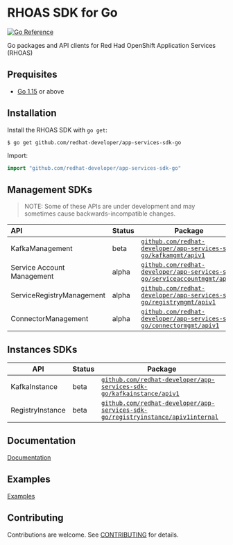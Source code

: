 # RHOAS SDK for Go

[![Go Reference](https://pkg.go.dev/badge/github.com/redhat-developer/app-services-sdk-go.svg)](https://pkg.go.dev/github.com/redhat-developer/app-services-sdk-go)

Go packages and API clients for Red Had OpenShift Application Services (RHOAS) 

## Prequisites

- [Go 1.15](https://golang.org/doc/go1.15) or above

## Installation

Install the RHOAS SDK with `go get`:

```shell
$ go get github.com/redhat-developer/app-services-sdk-go
```

Import:

```go
import "github.com/redhat-developer/app-services-sdk-go"
```

## Management SDKs

> NOTE: Some of these APIs are under development and may sometimes cause backwards-incompatible changes.


| API                       | Status | Package                                                                                                                                                         |
| :------------------------ | ------ | --------------------------------------------------------------------------------------------------------------------------------------------------------------- |
| KafkaManagement           | beta   | [`github.com/redhat-developer/app-services-sdk-go/kafkamgmt/apiv1`](https://pkg.go.dev/github.com/redhat-developer/app-services-sdk-go/kafkamgmt/apiv1)         |
| Service Account Management  | alpha   | [`github.com/redhat-developer/app-services-sdk-go/serviceaccountmgmt/apiv1`](https://pkg.go.dev/github.com/redhat-developer/app-services-sdk-go/serviceaccountmgmt/apiv1)         |
| ServiceRegistryManagement | alpha  | [`github.com/redhat-developer/app-services-sdk-go/registrymgmt/apiv1`](https://pkg.go.dev/github.com/redhat-developer/app-services-sdk-go/registrymgmt/apiv1)   |
| ConnectorManagement       | alpha  | [`github.com/redhat-developer/app-services-sdk-go/connectormgmt/apiv1`](https://pkg.go.dev/github.com/redhat-developer/app-services-sdk-go/connectormgmt/apiv1) |

 
 ## Instances SDKs

| API              | Status | Package                                                                                                                                                                               |
| ---------------- | ------ | ------------------------------------------------------------------------------------------------------------------------------------------------------------------------------------- |
| KafkaInstance    | beta   | [`github.com/redhat-developer/app-services-sdk-go/kafkainstance/apiv1`](https://pkg.go.dev/github.com/redhat-developer/app-services-sdk-go/kafkainstance/apiv1internal)       |
| RegistryInstance | beta   | [`github.com/redhat-developer/app-services-sdk-go/registryinstance/apiv1internal`](https://pkg.go.dev/github.com/redhat-developer/app-services-sdk-go/registryinstance/apiv1internal) |


## Documentation

[Documentation](./docs)

## Examples

[Examples](./examples)

## Contributing

Contributions are welcome. See [CONTRIBUTING](CONTRIBUTING.md) for details.
